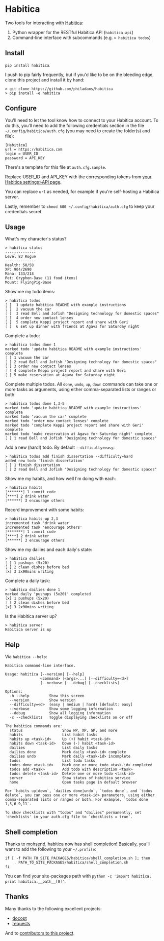 Habitica
========

Two tools for interacting with [Habitica](http://habitica.com):

1. Python wrapper for the RESTful Habitica API (`habitica.api`)
2. Command-line interface with subcommands (e.g. `> habitica todos`)

Install
-------

`pip install habitica`.

I push to pip fairly frequently, but if you'd like to be on the bleeding edge,
clone this project and install it by hand:

    > git clone https://github.com/philadams/habitica
    > pip install -e habitica

Configure
---------

You'll need to let the tool know how to connect to your Habitica account. To do
this, you'll need to add the following credentials section in the file
`~/.config/habitica/auth.cfg` (you may need to create the folder(s) and file):

    [Habitica]
    url = https://habitica.com
    login = USER_ID
    password = API_KEY

There's a template for this file at `auth.cfg.sample`.

Replace USER\_ID and API\_KEY with the corresponding tokens from [your Habitica
settings>API page](https://habitica.com/#/options/settings/api).

You can replace `url` as needed, for example if you're self-hosting a Habitica
server.

Lastly, remember to `chmod 600 ~/.config/habitica/auth.cfg` to keep your
credentials secret.

Usage
-----

What's my character's status?

    > habitica status
    --------------
    Level 83 Rogue
    --------------
    Health: 50/50
    XP: 904/2690
    Mana: 133/218
    Pet: Gryphon-Base (11 food items)
    Mount: FlyingPig-Base

Show me my todo items:

    > habitica todos
    [ ]  1 update habitica README with example instructions
    [ ]  2 vacuum the car
    [ ]  3 read Bell and Jofish "Designing technology for domestic spaces"
    [ ]  4 order new contact lenses
    [ ]  5 complete Keppi project report and share with Geri
    [ ]  6 set up dinner with friends at Agava for Saturday night

Complete a todo:

    > habitica todos done 1
    marked todo 'update habitica README with example instructions' complete
    [ ] 1 vacuum the car
    [ ] 2 read Bell and Jofish "Designing technology for domestic spaces"
    [ ] 3 order new contact lenses
    [ ] 4 complete Keppi project report and share with Geri
    [ ] 5 make reservation at Agava for Saturday night

Complete multiple todos. All `done`, `undo`, `up`, `down` commands can take one
or more tasks as arguments, using either comma-separated lists or ranges or
both:

    > habitica todos done 1,3-5
    marked todo 'update habitica README with example instructions' complete
    marked todo 'vacuum the car' complete
    marked todo 'order new contact lenses' complete
    marked todo 'complete Keppi project report and share with Geri' complete
    marked todo 'make reservation at Agava for Saturday night' complete
    [ ] 1 read Bell and Jofish "Designing technology for domestic spaces"

Add a new (hard!) todo. By default `--difficulty=easy`:

    > habitica todos add finish dissertation --difficulty=hard
    added new todo 'finish dissertation'
    [ ] 1 finish dissertation
    [ ] 2 read Bell and Jofish "Designing technology for domestic spaces"

Show me my habits, and how well I'm doing with each:

    > habitica habits
    [*******] 1 commit code
    [****] 2 drink water
    [******] 3 encourage others

Record improvement with some habits:

    > habitica habits up 2,3
    incremented task 'drink water'
    incremented task 'encourage others'
    [*******] 1 commit code
    [****] 2 drink water
    [******] 3 encourage others

Show me my dailies and each daily's state:

    > habitica dailies
    [ ] 1 pushups (5x20)
    [ ] 2 clean dishes before bed
    [x] 3 2x90mins writing

Complete a daily task:

    > habitica dailies done 1
    marked daily 'pushups (5x20)' completed
    [x] 1 pushups (5x20)
    [ ] 2 clean dishes before bed
    [x] 3 2x90mins writing

Is the Habitica server up?

    > habitica server
    Habitica server is up

Help
----

Via `habitica --help`:

    Habitica command-line interface.

    Usage: habitica [--version] [--help]
                    <command> [<args>...] [--difficulty=<d>]
                    [--verbose | --debug] [--checklists]

    Options:
      -h --help         Show this screen
      --version         Show version
      --difficulty=<d>  (easy | medium | hard) [default: easy]
      --verbose         Show some logging information
      --debug           Show all logging information
      -c --checklists   Toggle displaying checklists on or off

    The habitica commands are:
      status                  Show HP, XP, GP, and more
      habits                  List habit tasks
      habits up <task-id>     Up (+) habit <task-id>
      habits down <task-id>   Down (-) habit <task-id>
      dailies                 List daily tasks
      dailies done            Mark daily <task-id> complete
      dailies undo            Mark daily <task-id> incomplete
      todos                   List todo tasks
      todos done <task-id>    Mark one or more todo <task-id> completed
      todos add <task>        Add todo with description <task>
      todos delete <task-id>  Delete one or more todo <task-id>
      server                  Show status of Habitica service
      home                    Open tasks page in default browser

    For `habits up|down`, `dailies done|undo`, `todos done`, and `todos
    delete`, you can pass one or more <task-id> parameters, using either
    comma-separated lists or ranges or both. For example, `todos done
    1,3,6-9,11`.

    To show checklists with "todos" and "dailies" permanently, set
    'checklists' in your auth.cfg file to `checklists = true`.

Shell completion
----------------

Thanks to [mohsend](https://github.com/mohsend), habitica now has shell completion! Basically, you'll want to add the following to your `~/.profile`:

    if [ -f PATH_TO_SITE_PACKAGES/habitica/shell_completion.sh ]; then
        . PATH_TO_SITE_PACKAGES/habitica/shell_completion.sh
    fi

You can find your site-packages path with `python -c 'import habitica; print
habitica.__path__[0]'`.

Thanks
------

Many thanks to the following excellent projects:

- [docopt](https://github.com/docopt/docopt)
- [requests](https://github.com/kennethreitz/requests)

And to [contributors to this project](./CONTRIBUTORS.md).
